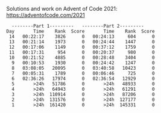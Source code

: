 Solutions and work on Advent of Code 2021:
https://adventofcode.com/2021

	  --------Part 1---------   --------Part 2---------
    Day       Time    Rank  Score       Time    Rank  Score
     14   00:22:17    3826      0   00:24:13     604      0
     13   00:21:14    1973      0   00:24:44    1447      0
     12   00:17:06    1149      0   00:37:12    1759      0
     11   00:17:31     954      0   00:20:37     980      0
     10   00:21:52    4885      0   00:28:48    3404      0
      9   00:10:53    1930      0   00:24:42    1247      0
      8   03:08:05   20095      0   03:40:58   10423      0
      7   00:05:31    1789      0   00:06:46     725      0
      6   02:36:26   17974      0   02:36:54   12929      0
      5       >24h   51786      0       >24h   48933      0
      4       >24h   64943      0       >24h   61291      0
      3       >24h  110914      0       >24h   87206      0
      2       >24h  131576      0       >24h  127177      0
      1       >24h  161420      0       >24h  145331      0

